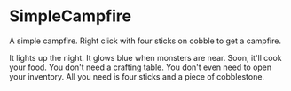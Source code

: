 # SimpleCampfire
A simple campfire. Right click with four sticks on cobble to get a campfire.

It lights up the night. It glows blue when monsters are near. Soon, it'll cook your food.
You don't need a crafting table. You don't even need to open your inventory. All you need is four sticks and a piece of cobblestone.
